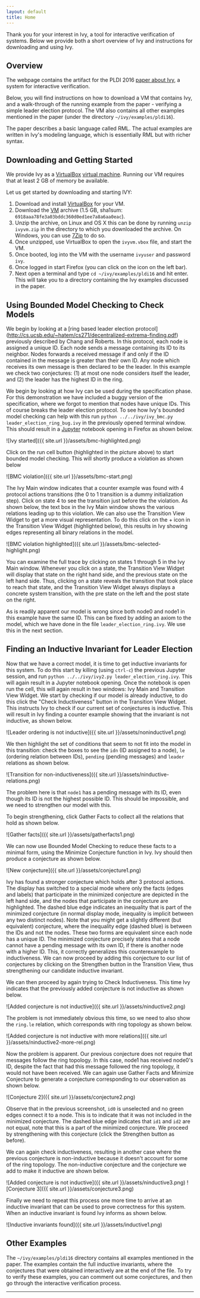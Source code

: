 ```yaml
---
layout: default
title: Home
---
```

Thank you for your interest in Ivy, a tool for interactive verification of systems. Below we provide both a short overview of Ivy and instructions for downloading and using Ivy.

<a name="overview"></a>Overview
-------------------------------

The webpage contains the artifact for the PLDI 2016 [paper about Ivy](http://www.cs.tau.ac.il/~odedp/pldi16-paper228.pdf), a system for interactive verification.

Below, you will find instructions on how to download a VM that contains Ivy, and a walk-through of the running example from the paper - verifying a simple leader election protocol.
The VM also contains all other examples mentioned in the paper (under the directory ``~/ivy/examples/pldi16``).

The paper describes a basic language called RML. The actual examples are written in Ivy's modeling language, 
which is essentially RML but with richer syntax.

<a name="downloading"></a>Downloading and Getting Started
---------------------------------------------------------
We provide Ivy as a [VirtualBox](https://www.virtualbox.org) [virtual machine](http://www.cs.tau.ac.il/~odedp/ivyvm.zip). Running our VM requires that at least 2 GB of memory be available.

Let us get started by downloading and starting IVY:

1. Download and install [VirtualBox](https://www.virtualbox.org) for your VM.
2. Download the [VM](http://www.cs.tau.ac.il/~odedp/ivyvm.zip) archive (1.5 GB, sha1sum: ``6918aaa78fe3a03bddc360d0ed1ee7a8a6aa0eac``).
3. Unzip the archive, on Linux and OS X this can be done by running `unzip ivyvm.zip` in the directory to which you downloaded the archive. On Windows, you can use [7Zip](http://www.7-zip.org/download.html) to do so.
3. Once unzipped, use VirtualBox to open the `ivyvm.vbox` file, and start the VM.
4. Once booted, log into the VM with the username `ivyuser` and password `ivy`.
5. Once logged in start Firefox (you can click on the icon on the left bar).
6. Next open a terminal and type `cd ~/ivy/examples/pldi16` and hit enter. This will take you to a directory containing the Ivy examples discussed in the paper.

<a name="bmc"></a>Using Bounded Model Checking to Check Models
---------------------------------------------------------------
We begin by looking at a [ring based leader election protocol] (http://cs.ucsb.edu/~hatem/cs271/decentralized-extrema-finding.pdf) previously described by Chang and Roberts.
In this protocol, each node is assigned a unique ID. Each node sends a message containing its ID to its neighbor.
Nodes forwards a received message if and only if the ID contained in the message is greater than their own ID.
Any node which receives its own message is then declared to be the leader.
In this example we check two conjectures: (1) at most one node considers itself the leader, and (2) the leader has the highest ID in the ring.

We begin by looking at how Ivy can be used during the specification phase.
For this demonstration we have included a buggy version of the specification, where we forgot to mention that nodes have unique IDs.
This of course breaks the leader election protocol. To see how Ivy's bounded model checking can help with this run `python ../../ivy/ivy_bmc.py leader_election_ring_bug.ivy` in the previously opened terminal window. This should result in a [Jupyter](http://jupyter.org/) notebook opening in Firefox as shown below.

![Ivy started]({{ site.url }}/assets/bmc-highlighted.png)

Click on the run cell button (highlighted in the picture above) to start bounded model checking. This will shortly produce a violation as shown below

![BMC violation]({{ site.url }}/assets/bmc-start.png)

The Ivy Main window indicates that a counter example was found with 4 protocol actions transitions (the 0 to 1 transition is a dummy initialization step). Click on state 4 to see the transition just before the the violation. As shown below, the text box in the Ivy Main window shows the various relations leading up to this violation. We can also use the Transition View Widget to get a more visual representation. To do this click on the + icon in the Transition View Widget (highlighted below), this results in Ivy showing edges representing all binary relations in the model.

![BMC violation highlighted]({{ site.url }}/assets/bmc-selected-highlight.png)

You can examine the full trace by clicking on states 1 through 5 in the Ivy Main window. Whenever you click on a state, the Transition View Widget will display that state on the right hand side, and the previous state on the left hand side. Thus, clicking on a state reveals the transition that took place to reach that state, and the Transition View Widget always displays a concrete system transition, with the pre state on the left and the post state on the right.

As is readily apparent our model is wrong since both node0 and node1 in this example have the same ID. This can be fixed by adding an axiom to the model, which we have done in the file `leader_election_ring.ivy`. We use this in the next section.

<a name="inductive"></a>Finding an Inductive Invariant for Leader Election
-----------------------------------------------------------------------------
Now that we have a correct model, it is time to get inductive invariants for this system. To do this start by killing (using `ctrl-c`) the previous Jupyter session, and run `python ../../ivy/ivy2.py leader_election_ring.ivy`. This will again result in a Jupyter notebook opening. Once the notebook is open run the cell, this will again result in two windows: Ivy Main and Transition View Widget. We start by checking if our model is already inductive, to do this click the "Check Inductiveness" button in the Transition View Widget.
This instructs Ivy to check if our current set of conjectures is inductive.
This will result in Ivy finding a counter example showing that the invariant is not inductive, as shown below.

![Leader ordering is not inductive]({{ site.url }}/assets/noninductive1.png)

We then highlight the set of conditions that seem to not fit into the model in this transition: check the boxes to see the `idn` (ID assigned to a node), `le` (ordering relation between IDs), `pending` (pending messages) and `leader` relations as shown below.

![Transition for non-inductiveness]({{ site.url }}/assets/ninductive-relations.png)

The problem here is that `node1` has a pending message with its ID, even though its ID is not the highest possible ID. This should be impossible, and we need to strengthen our model with this.

To begin strengthening, click Gather Facts to collect all the relations that hold as shown below.

![Gather facts]({{ site.url }}/assets/gatherfacts1.png)

We can now use Bounded Model Checking to reduce these facts to a minimal form, using the Minimize Conjecture function in Ivy. Ivy should then produce a conjecture as shown below.

![New conjecture]({{ site.url }}/assets/conjecture1.png)

Ivy has found a stronger conjecture which holds after 3 protocol actions.
The display has switched to a special mode where only the facts (edges and labels) that participate in the minimized conjecture are depicted in the left hand side, and the nodes that participate in the conjecture are highlighted.
The dashed blue edge indicates an inequality that is part of the minimized conjecture (in normal display mode, inequality is implicit between any two distinct nodes).
Note that you might get a slightly different (but equivalent) conjecture, where the inequality edge (dashed blue) is between the IDs and not the nodes.
These two forms are equivalent since each node has a unique ID.
The minimized conjecture precisely states that a node cannot have a pending message with its own ID, if there is another node with a higher ID.
This, it correctly generalizes this counterexample to inductiveness.
We can now proceed by adding this conjecture to our list of conjectures by clicking on the Strengthen button in the Transition View, thus strengthening our candidate inductive invariant.

We can then proceed by again trying to Check Inductiveness. This time Ivy indicates that the previously added conjecture is not inductive as shown below.

![Added conjecture is not inductive]({{ site.url }}/assets/ninductive2.png)

The problem is not immediately obvious this time, so we need to also show the `ring.le` relation, which corresponds with ring topology as shown below.

![Added conjecture is not inductive with more relations]({{ site.url }}/assets/ninductive2-more-rel.png)

Now the problem is apparent. Our previous conjecture does not require that messages follow the ring topology. In this case, node1 has received node0's ID, despite the fact that had this message followed the ring topology, it would not have been received. We can again use Gather Facts and Minimize Conjecture to generate a conjecture corresponding to our observation as shown below.

![Conjecture 2]({{ site.url }}/assets/conjecture2.png)

Observe that in the previous screenshot, `id0` is unselected and no green edges connect it to a node. This is to indicate that it was not included in the minimized conjecture. The dashed blue edge indicates that `id1` and `id2` are not equal, note that this is a part of the minimized conjecture. We proceed by strengthening with this conjecture (click the Strengthen button as before).

We can again check inductiveness, resulting in another case where the previous conjecture is non-inductive because it doesn't account for some of the ring topology. The non-inductive conjecture and the conjecture we add to make it inductive are shown below.

![Added conjecture is not inductive]({{ site.url }}/assets/ninductive3.png)
![Conjecture 3]({{ site.url }}/assets/conjecture3.png)

Finally we need to repeat this process one more time to arrive at an inductive invariant that can be used to prove correctness for this system. When an inductive invariant is found Ivy informs as shown below.

![Inductive invariants found]({{ site.url }}/assets/inductive1.png)

<a name="other_examples"></a>Other Examples
-----------------------------------------------------------------------------

The ``~/ivy/examples/pldi16`` directory contains all examples mentioned in the paper.
The examples contain the full inductive invariants, where the conjectures that were obtained interactively are at the end of the file.
To try to verify these examples, you can comment out some conjectures, and then go through the interactive verification process.

<hr />
